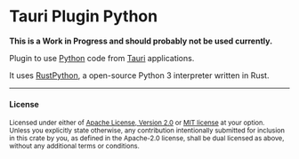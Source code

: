 # Tauri Plugin Python

**This is a Work in Progress and should probably not be used currently.**

Plugin to use [Python](https://www.python.org/) code from [Tauri](https://tauri.app/) applications.

It uses [RustPython](https://rustpython.github.io/), a open-source Python 3 interpreter written in Rust.

---

#### License

<sup>
Licensed under either of <a href="./LICENSE_APACHE-2.0">Apache License, Version
2.0</a> or <a href="LICENSE_MIT">MIT license</a> at your option.
</sup>

<br>

<sub>
Unless you explicitly state otherwise, any contribution intentionally submitted
for inclusion in this crate by you, as defined in the Apache-2.0 license, shall
be dual licensed as above, without any additional terms or conditions.
</sub>
